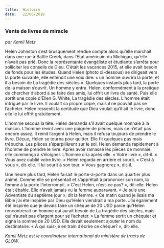 ```yaml
---
title:  Histoire
date:   22/06/2018
---
```


### Vente de livres de miracle

_par Kamil Metz_

Helen Johnston s’est brusquement rendue compte alors qu’elle marchait dans une rue à Battle Creek, dans l’État américain du Michigan, qu’elle n’avait pas prié. Donc la représentante évangéliste et étudiante s’arrêta pour solliciter les conseils de Dieu. C’était les vacances 2015, et elle avait besoin de fonds pour les études. Quand Helen (photo ci-dessous) se dirigeait vers la porte suivante, elle entendit une voix dire: « un homme ouvrira la porte, et il a besoin de La tragédie des siècles ». Quelques instants plus tard, la porte de la maison s’ouvrit. Un homme y entra. Helen, conformément à la pratique de chercher d’abord à se faire des amis, lui offrit un livre de santé. Puis elle sortit une copie d’Ellen G. White, La tragédie des siècles. L’homme était intrigué par le livre. Il voulait sa propre copie, mais il ne pouvait pas se l’acheter. Helen ressentit la certitude que Dieu voulait qu’il ait le livre, donc elle le lui offrit gratuitement.

L’homme secoua la tête. Helen demanda s’il avait quelque monnaie à la maison. L’homme revint avec une poignée de pièces, mais ce n’était pas encore assez. Il remit l’argent à Helen, mais il refusa toujours de prendre le livre. Déçue, Helen se tourna pour quitter. Elle fit quelques pas mais trébucha. Les pièces s’éparpillèrent sur le sol. Helen demanda rapidement à l’homme de prendre le livre. Après avoir ramassé les pièces de monnaie, elle commença à s’éloigner. L’homme cria après elle. « Votre livre », dit-il. « Vous avez oublié votre livre. » Helen regarda en arrière et sourit. « C’est à vous », dit-elle. Il lui sourit à son tour. « Vous gagnerez », dit-il.

Une heure plus tard, Helen faisait le porte-à-porte dans un quartier plus animé. Comme elle se présentait et s’apprêtait à prononcer son nom, la femme à la porte l’interrompit. « C’est Helen, n’est-ce pas? », dit-elle. Helen était ébahie. Elle n’avait jamais vu la femme auparavant. « Je suis une Adventiste du septième jour », dit la femme. « Ce matin quand je lisais ma Bible j’ai été inspirée par Dieu qu’Helen viendrait à ma porte. J’ai également été inspirée que je devais faire un chèque de 20 USD parce qu’Helen rencontrerait un homme qui aurait besoin de La tragédie des siècles, mais qui n’aurait pas d’argent pour se l’acheter. » La femme sortit un chéquier et signa la somme de 20 USD. Elle devait seulement ajouter le nom du destinataire. « À qui suis-je en train d’écrire ce chèque? », dit-elle.

_Kamil Metz est le coordinateur international du ministère de tracts de GLOW._